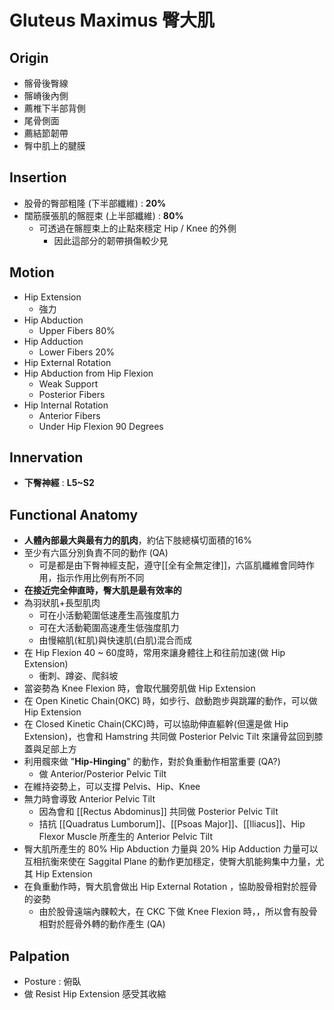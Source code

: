 # Gluteus Maximus 臀大肌
## Origin
* 髂骨後臀線
* 髂嵴後內側
* 薦椎下半部背側
* 尾骨側面
* 薦結節韌帶
* 臀中肌上的腱膜  

## Insertion
* 股骨的臀部粗隆 (下半部纖維) : **20%**
* 闊筋膜張肌的髂脛束 (上半部纖維) : **80%**
	* 可透過在髂脛束上的止點來穩定 Hip / Knee 的外側
		* 因此這部分的韌帶損傷較少見  

## Motion
* Hip Extension
	* 強力
* Hip Abduction
	* Upper Fibers 80%
* Hip Adduction
	* Lower Fibers 20%
* Hip External Rotation
* Hip Abduction from Hip Flexion
	* Weak Support
	* Posterior Fibers
* Hip Internal Rotation
	* Anterior Fibers
	* Under Hip Flexion 90 Degrees

## Innervation
* **下臀神經** : **L5~S2**  

## Functional Anatomy
* **人體內部最大與最有力的肌肉**，約佔下肢總橫切面積的16%
* 至少有六區分別負責不同的動作 (QA)
	* 可是都是由下臀神經支配，遵守[[全有全無定律]]，六區肌纖維會同時作用，指示作用比例有所不同
* **在接近完全伸直時，臀大肌是最有效率的**
* 為羽狀肌+長型肌肉
	* 可在小活動範圍低速產生高強度肌力
	* 可在大活動範圍高速產生低強度肌力
	* 由慢縮肌(紅肌)與快速肌(白肌)混合而成
* 在 Hip Flexion 40 ~ 60度時，常用來讓身體往上和往前加速(做 Hip Extension)
	* 衝刺、蹲姿、爬斜坡
* 當姿勢為 Knee Flexion 時，會取代膕旁肌做 Hip Extension
* 在 Open Kinetic Chain(OKC) 時，如步行、啟動跑步與跳躍的動作，可以做 Hip Extension
* 在 Closed Kinetic Chain(CKC)時，可以協助伸直軀幹(但還是做 Hip Extension)，也會和 Hamstring 共同做 Posterior Pelvic Tilt 來讓骨盆回到膝蓋與足部上方
* 利用髖來做 "**Hip-Hinging**" 的動作，對於負重動作相當重要 (QA?)
	* 做 Anterior/Posterior Pelvic Tilt
* 在維持姿勢上，可以支撐 Pelvis、Hip、Knee
* 無力時會導致 Anterior Pelvic Tilt
	* 因為會和 [[Rectus Abdominus]] 共同做  Posterior Pelvic Tilt
	* 拮抗 [[Quadratus Lumborum]]、[[Psoas Major]]、[[Iliacus]]、Hip Flexor Muscle 所產生的 Anterior Pelvic Tilt
* 臀大肌所產生的 80% Hip Abduction 力量與 20% Hip Adduction 力量可以互相抗衡來使在 Saggital Plane 的動作更加穩定，使臀大肌能夠集中力量，尤其 Hip Extension
* 在負重動作時，臀大肌會做出 Hip External Rotation ，協助股骨相對於脛骨的姿勢
	* 由於股骨遠端內髁較大，在 CKC 下做 Knee Flexion 時，，所以會有股骨相對於脛骨外轉的動作產生 (QA)  

## Palpation
* Posture : 俯臥
* 做 Resist Hip Extension 感受其收縮